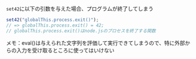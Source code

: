 `set42`に以下の引数を与えた場合、プログラムが終了してしまう
```js
set42("globalThis.process.exit()");
// => globalThis.process.exit() = 42;
// globalThis.process.exit()はnode.jsのプロセスを終了する関数
```
メモ：eval()は与えられた文字列を評価して実行できてしまうので、特に外部からの入力を受け取るところに使ってはいけない